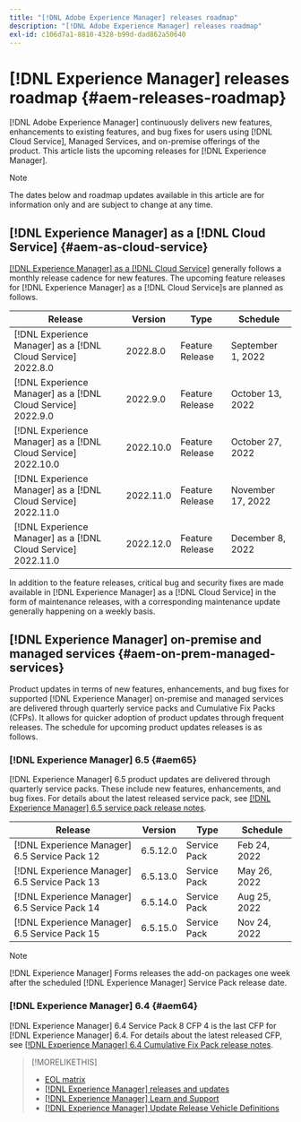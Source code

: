 ```yaml
---
title: "[!DNL Adobe Experience Manager] releases roadmap"
description: "[!DNL Adobe Experience Manager] releases roadmap"
exl-id: c106d7a1-8810-4328-b99d-dad862a50640
---
```

# [!DNL Experience Manager] releases roadmap {#aem-releases-roadmap}

[!DNL Adobe Experience Manager] continuously delivers new features, enhancements to existing features, and bug fixes for users using [!DNL Cloud Service], Managed Services, and on-premise offerings of the product. This article lists the upcoming releases for [!DNL Experience Manager].

>[!NOTE]
>
>The dates below and roadmap updates available in this article are for information only and are subject to change at any time.

## [!DNL Experience Manager] as a [!DNL Cloud Service] {#aem-as-cloud-service}

[[!DNL Experience Manager] as a [!DNL Cloud Service]](https://experienceleague.adobe.com/docs/experience-manager-cloud-service/release-notes/home.html) generally follows a monthly release cadence for new features. The upcoming feature releases for [!DNL Experience Manager] as a [!DNL Cloud Service]s are planned as follows.

| Release |Version |Type |Schedule |
|---|---|---|---|
| [!DNL Experience Manager] as a [!DNL Cloud Service] 2022.8.0 |2022.8.0  |Feature Release |September 1, 2022 |
| [!DNL Experience Manager] as a [!DNL Cloud Service] 2022.9.0 |2022.9.0  |Feature Release |October 13, 2022 |
| [!DNL Experience Manager] as a [!DNL Cloud Service] 2022.10.0 |2022.10.0  |Feature Release |October 27, 2022 |
| [!DNL Experience Manager] as a [!DNL Cloud Service] 2022.11.0 |2022.11.0  |Feature Release |November 17, 2022 |
| [!DNL Experience Manager] as a [!DNL Cloud Service] 2022.11.0 |2022.12.0  |Feature Release |December 8, 2022 |

In addition to the feature releases, critical bug and security fixes are made available in [!DNL Experience Manager] as a [!DNL Cloud Service] in the form of maintenance releases, with a corresponding maintenance update generally happening on a weekly basis.

## [!DNL Experience Manager] on-premise and managed services {#aem-on-prem-managed-services}

Product updates in terms of new features, enhancements, and bug fixes for supported [!DNL Experience Manager] on-premise and managed services are delivered through quarterly service packs and Cumulative Fix Packs (CFPs). It allows for quicker adoption of product updates through frequent releases. The schedule for upcoming product updates releases is as follows.

### [!DNL Experience Manager] 6.5 {#aem65}

[!DNL Experience Manager] 6.5 product updates are delivered through quarterly service packs. These include new features, enhancements, and bug fixes. For details about the latest released service pack, see [[!DNL Experience Manager] 6.5 service pack release notes](https://experienceleague.adobe.com/docs/experience-manager-65/release-notes/service-pack/sp-release-notes.html).

| Release |Version |Type |Schedule |
|---|---|---|---|
| [!DNL Experience Manager] 6.5 Service Pack 12|6.5.12.0  |Service Pack |Feb 24, 2022 |
| [!DNL Experience Manager] 6.5 Service Pack 13|6.5.13.0  |Service Pack |May 26, 2022 |
| [!DNL Experience Manager] 6.5 Service Pack 14|6.5.14.0  |Service Pack |Aug 25, 2022 |
| [!DNL Experience Manager] 6.5 Service Pack 15|6.5.15.0  |Service Pack |Nov 24, 2022 |


>[!NOTE]
>
>[!DNL Experience Manager] Forms releases the add-on packages one week after the scheduled [!DNL Experience Manager] Service Pack release date.

### [!DNL Experience Manager] 6.4 {#aem64}

[!DNL Experience Manager] 6.4 Service Pack 8 CFP 4 is the last CFP for [!DNL Experience Manager] 6.4. For details about the latest released CFP, see [[!DNL Experience Manager] 6.4 Cumulative Fix Pack release notes](https://experienceleague.adobe.com/docs/experience-manager-64/release-notes/cfp-release-notes.html).

>[!MORELIKETHIS]
>
>* [EOL matrix](https://helpx.adobe.com/support/programs/eol-matrix.html)
>* [[!DNL Experience Manager] releases and updates](https://helpx.adobe.com/experience-manager/aem-releases-updates.html)
>* [[!DNL Experience Manager] Learn and Support](https://helpx.adobe.com/support/experience-manager.html)
>* [[!DNL Experience Manager] Update Release Vehicle Definitions](/help/update-release-vehicle-definitions.md)
